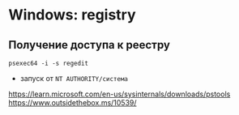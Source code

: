 # Windows: registry

## Получение доступа к реестру

`psexec64 -i -s regedit`

- запуск от `NT AUTHORITY/система`

https://learn.microsoft.com/en-us/sysinternals/downloads/pstools
https://www.outsidethebox.ms/10539/
